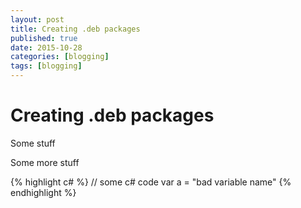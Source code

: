 ```yaml
---
layout: post
title: Creating .deb packages
published: true
date: 2015-10-28
categories: [blogging]
tags: [blogging]
---
```

# Creating .deb packages

Some stuff

Some more stuff

{% highlight c# %}
// some c# code
var a = "bad variable name"
{% endhighlight %}
